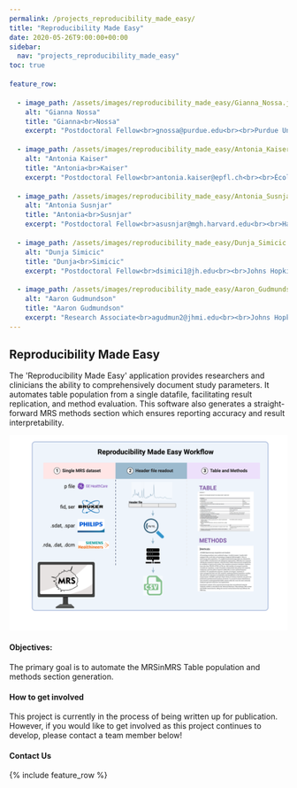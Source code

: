 ```yaml
---
permalink: /projects_reproducibility_made_easy/
title: "Reproducibility Made Easy"
date: 2020-05-26T9:00:00+00:00
sidebar:
  nav: "projects_reproducibility_made_easy"
toc: true

feature_row:

  - image_path: /assets/images/reproducibility_made_easy/Gianna_Nossa.jpg
    alt: "Gianna Nossa"
    title: "Gianna<br>Nossa"
    excerpt: "Postdoctoral Fellow<br>gnossa@purdue.edu<br><br>Purdue University<br>School of Health Sciences<br><br>_W Lafayette, Indiana_"

  - image_path: /assets/images/reproducibility_made_easy/Antonia_Kaiser.jpg
    alt: "Antonia Kaiser"
    title: "Antonia<br>Kaiser"
    excerpt: "Postdoctoral Fellow<br>antonia.kaiser@epfl.ch<br><br>École Polytechnique Fédérale de Lausanne,<br>Center for Biomedical Imaging<br>_Lausanne, Switzerland_"

  - image_path: /assets/images/reproducibility_made_easy/Antonia_Susnjar.jpg
    alt: "Antonia Susnjar"
    title: "Antonia<br>Susnjar"
    excerpt: "Postdoctoral Fellow<br>asusnjar@mgh.harvard.edu<br><br>Harvard University<br>School of Medicine<br><br><br>_Boston, Massachusetts_"

  - image_path: /assets/images/reproducibility_made_easy/Dunja_Simicic.jpg
    alt: "Dunja Simicic"
    title: "Dunja<br>Simicic"
    excerpt: "Postdoctoral Fellow<br>dsimici1@jh.edu<br><br>Johns Hopkins<br>School of Medicine<br>Kennedy Krieger Insitute<br>_Baltimore, Maryland_"

  - image_path: /assets/images/reproducibility_made_easy/Aaron_Gudmundson.jpg
    alt: "Aaron Gudmundson"
    title: "Aaron Gudmundson"
    excerpt: "Research Associate<br>agudmun2@jhmi.edu<br><br>Johns Hopkins<br>School of Medicine<br>Kennedy Krieger Insitute<br>_Baltimore, Maryland_"    
---
```



## Reproducibility Made Easy
The 'Reproducibility Made Easy' application provides researchers and clinicians the ability to comprehensively document study parameters. It automates table population from a single datafile, facilitating result replication, and method evaluation. This software also generates a straight-forward MRS methods section which ensures reporting accuracy and result interpretability.

  ![Overview of Objectives and Goals](/assets/images/reproducibility_made_easy/ReproducibilityMadeEasyWorkflow.png)


#### Objectives:
The primary goal is to automate the MRSinMRS Table population and methods section generation. 


#### How to get involved
This project is currently in the process of being written up for publication. However, if you would like to get involved as this project continues to develop, please contact a team member below!


#### Contact Us
{% include feature_row %}
 